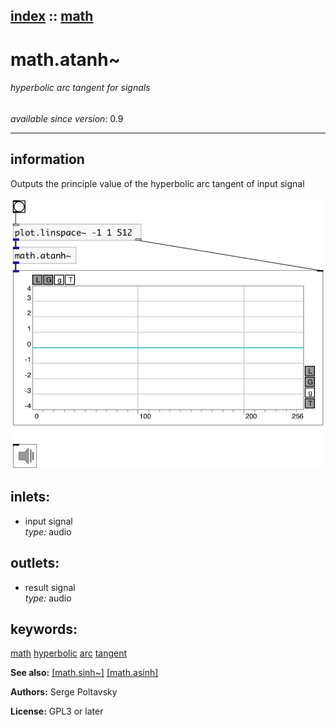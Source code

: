 [index](index.html) :: [math](category_math.html)
---

# math.atanh~

###### hyperbolic arc tangent for signals

*available since version:* 0.9

---


## information
Outputs the principle value of the hyperbolic arc tangent of input signal


[![example](../examples/img/math.atanh~.jpg)](../examples/pd/math.atanh~.pd)









## inlets:

* input signal<br>
_type:_ audio



## outlets:

* result signal<br>
_type:_ audio



## keywords:

[math](keywords/math.html)
[hyperbolic](keywords/hyperbolic.html)
[arc](keywords/arc.html)
[tangent](keywords/tangent.html)



**See also:**
[\[math.sinh~\]](math.sinh~.html)
[\[math.asinh\]](math.asinh.html)




**Authors:** Serge Poltavsky




**License:** GPL3 or later





